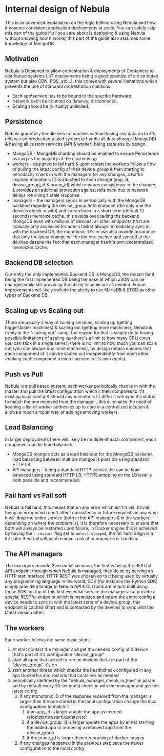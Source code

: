 # Internal design of Nebula

This is an advanced explanation on the logic behind using Nebula and how it ensures consistent application deployments at scale, You can safely skip this part of the guide if all you care about is deploying & using Nebula without knowing how it works, this part of the guide also assumes some knowledge of MongoDB.

## Motivation

Nebula is Designed to allow orchestration & deployments of Containers to distributed systems (IoT deployments being a good example of a distributed system but also CDN, POS, etc...), this comes with several limitations which prevents the use of standard orchestration solutions:

 * Each app\service has to be bound to the specific hardware.
 * Network can't be counted on (latency, disconnects).
 * Scaling should be (virtually) unlimited.
 
## Persistence

Nebula gracefully handle service crashes without losing any data do to it's reliance on production tested system to handle all data storage (MongoDB) & having all custom services (API & worker) being stateless by design.

 * MongoDB - MongoDB sharding should be enabled to ensure Persistence as long as the majority of the cluster is up.
 * workers - designed to fail hard & upon restart the workers follow a flow of pulling the latest config of their device_group & then starting to periodaclly check in with the managers for any changes, a Kafka inspired monotonic ID is attached to each change (app_id, device_group_id & prune_id) which ensures consistency in the changes & provides an addional protection against rolls back due to network delays returning a stale response.
 * managers - the managers syncs in periodically with the MongoDB backend regarding the device_group /info endpoint (the only one the deivces check in with) and stores them in a short term (default 10 seconds) memoize cache, this avoids overloading the backend MongoDB even with millions of devices, all other endpoints (that are typically only accessed for admin tasks) always immediately sync in with the backend DB, the monotonic ID's in use also provide assurance that only the latest change will be the one cached and synced to the devices despite the fact that each manager has it's own decentralized memoized cache.

## Backend DB selection

Currently the only implemented Backend DB is MongoDB, the reason for it being the first implemented DB being the ease at which JSON can be changed while still providing the ability to scale out as needed.
Future improvements will likely include the ability to use MariaDB & ETCD as other types of Backend DB.

## Scaling up vs Scaling out

There are usually 2 way of scaling services, scaling up (getting bigger\faster machines) & scaling out (getting more machines), Nebula is firmly in the "scaling out" camp, the reason for that is simply do to having possible limitations of scaling up (there's a limit to how many CPU cores you can stick in a single server) there is no limit to how much you can scale out (you can always buy more machines), by design nebula ensures that each component of it can be scaled out independently from each other (making each component a micro-service in it's own rights).

## Push vs Pull

Nebula is a pull based system, each worker periodically checks in with the master and pull the latest configuration which it then compares to it's existing local config & should any monotonic ID differ it will sync it's status to match the one received from the manager , this eliminates the need of keeping a list of worker addresses up to date in a centralized location & allows a much simpler way of adding\removing workers.

## Load Balancing

In larger deployments there will likely be multiple of each component, each component can be load balanced:

 * MongoDB mongos acts as a load balancer for the MongoDB backend, load balancing between multiple mongos is possible using standard HTTP LB.
 * API managers - being a standard HTTP service the can be load balanced using standard HTTP LB, HTTPS stripping on the LB level is both possible and recommended.

## Fail hard vs Fail soft
Nebula is fail hard, this means that on any error which isn't trivial (trivial being an error which can't affect consistency or future requests in any way) it will drop the entire service (both in the API managers & in the workers, depending on where the problem is), it is therefore necessary to ensure that both will always be restarted upon failure, in Docker engine this is achieved by having the `--restart` flag set to `unless-stopped`, the fail hard deign is a lot safer then fail soft as it removes risk of improper error handling.
 
## The API managers

The managers provide 2 essential services, the first is being the RESTful API endpoint through which Nebula is managed, they do so by serving an HTTP rest interface, HTTP REST was chosen do to it being used by virtually any programming language in the world, SDK (for instance the Python SDK) simply provide a bridge to Nebula API & CLI tools are in turn built using those SDK.
on top of this first essential service the manager also provide a special RESTful endpoint which is memoized and return the entire config a device needs to sync in with the latest state of a device_group, this endpoint is cached short and is contacted by the devices to sync with the latest version often.

## The workers

Each worker follows the same basic steps:

 1. At start contact the manager and get the needed config of a device that's part of it's configurable "device_group"
 2. start all apps that are set to run on devices that are part of the "device_group" it's on
 3. start another thread which checks the healthcheck configured in any app Dockerfile and restarts that container as needed
 4. periodically (defined by the "nebula_manager_check_in_time" in param and by default every 30 seconds) check in with the manager and get the latest config
    1. if any monotonic ID of the response received from the manager is larger then the one stored in the local configuration change the local configuration to match it
        1. if an app_id is larger update the app as needed (stop\start\restart\update\etc)
        2. if a device_group_id is larger update the apps by either starting the added app or removing a removed app from the device_group
        3. if the prune_id is larger then run pruning of docker images
    2. if any changes happened in the previous step save the newer configuration to the local config

